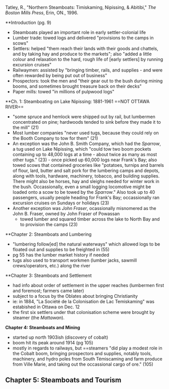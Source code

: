 Tatley, R., "Northern Steamboats: Timiskaming, Nipissing, & Abitibi," *The Boston Mills Press*, Erin, ON., 1996.

**Introduction (pg. 9)
- Steamboats played an important role in early settler-colonial life
- Lumber trade: towed logs and delivered "provisions to the camps in scows"
- Settlers: helped "them reach their lands with their goods and chattels, and by taking hay and produce to the markets"; also "added a little colour and relaxation to the hard, rough life of [early settlers] by running excursion cruises"
- Railwaymen: assisted by "bringing timber, rails, and supplies - and were often rewarded by being put out of business"
- Prospectors: took the men and "their gear out to the bush during mining booms, and sometimes brought treasure back on their decks"
- Paper mills: towed "in millions of pulpwood logs"

**Ch. 1: Steamboating on Lake Nipissing: 1881-1961 ==NOT OTTAWA RIVER==
- "some spruce and hemlock were shipped out by rail, but lumbermen concentrated on pine; hardwoods tended to sink before they made it to the mill" (21)
-  Most lumber companies "never used tugs, because they could rely on the Booth Company to tow for them" (21)
-  An exception was the  John B. Smith Company, which had the *Sparrow*, a tug used on Lake Nipissing, which "could tow two boom pockets containing up to 48,000 logs at a time - about twice as many as most other tugs." (23)
		-  once picked up 60,000 logs near Frank's Bay; also towed scows that contained groceries like "potatoes, turnips and barrels of flour, lard, butter and salt pork for the lumbering camps and depots, along with tools, hardware, machinery, tobacco, and building supplies. There might also be horses, hay and sleighs needed for winter work in the bush. Occassionally, even a small logging locomotive might be loaded onto a scow to be towed by the *Sparrow*." Also took up to 40 passengers, usually people heading for Frank's Bay; occassionally ran excursion cruises on Sundays or holidays (23)
- Another exception was *John Fraser*, ocassionally misnomered as the John B. Fraser, owned by John Fraser of Powassan
	- towed lumber and squared timber across the lake to North Bay and to provision the camps  (23)


**Chapter 2: Steamboats and Lumbering
- "lumbering follow[ed] the natural waterways" which allowed logs to be floated out and supplies to be freighted in (55)
- pg 55 has the lumber market history if needed
- tugs also used to transport workmen (lumber jacks, sawmill crews/operators, etc.) along the river


**Chapter 3: Steamboats and Settlement
- had info about order of settlement in the upper reaches (lumbermen first and foremost; farmers came later)
- subject to a focus by the Oblates about bringing Christianity
- ie: in 1884, "La Société de la Colonisation de Lac Temiskaming" was estabished in Ottawa on Dec. 12
- the first six settlers under that colonisation scheme were brought by steamer (the *Mattawan*). 


**Chapter 4: Steamboats and Mining**
- started up north 1903ish (discovery of cobalt)
- boom hit its peak around 1914 (pg 105)
- mostly in regards to railways, but ==steamers "did play a modest role in the Cobalt boom, bringing prospectors and supplies, notably tools, machinery, and hydro poles from South Témiscaming and farm produce from Ville Marie, and taking out the occassional cargo of ore." (105)


**Chapter 5: Steamboats and Tourism**
- 